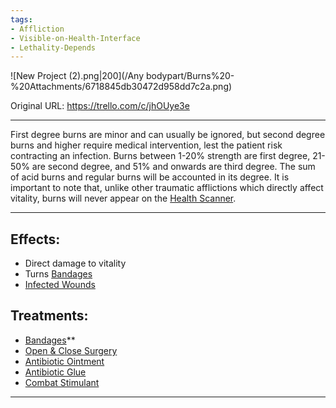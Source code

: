 ```yaml
---
tags:
- Affliction
- Visible-on-Health-Interface
- Lethality-Depends
---
```


![New Project (2).png\|200](/Any bodypart/Burns%20-%20Attachments/6718845db30472d958dd7c2a.png)

Original URL: https://trello.com/c/jhOUye3e

---

First degree burns are minor and can usually be ignored, but second degree burns and higher require medical intervention, lest the patient risk contracting an infection. Burns between 1-20% strength are first degree, 21-50% are second degree, and 51% and onwards are third degree. The sum of acid burns and regular burns will be accounted in its degree. It is important to note that, unlike other traumatic afflictions which directly affect vitality, burns will never appear on the [Health Scanner](../Items/Health%20Scanner.md).

---

## Effects:

- Direct damage to vitality
- Turns [Bandages](../Items/Bandages.md)
- [Infected Wounds](Infected%20Wounds.md)

## Treatments:

- [Bandages](../Items/Bandages.md)**
- [Open & Close Surgery](../Procedures/Open%20&%20Close%20Surgery.md)
- [Antibiotic Ointment](../Items/Antibiotic%20Ointment.md)
- [Antibiotic Glue](../Items/Antibiotic%20Glue.md)
- [Combat Stimulant](../Items/Combat%20Stimulant.md)

---

